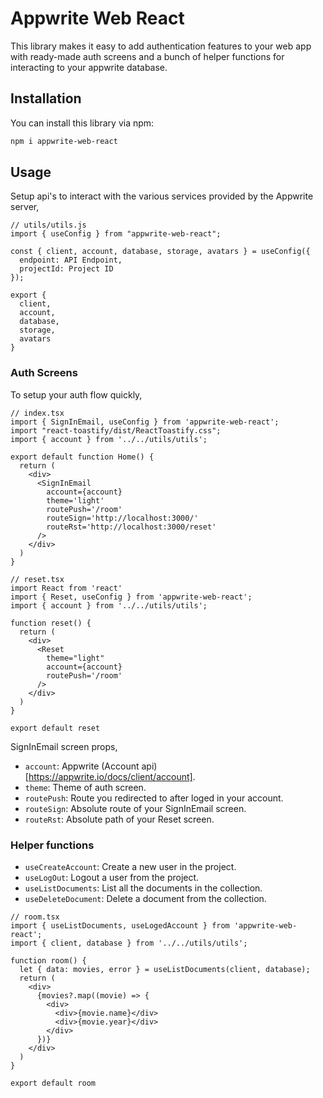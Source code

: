 # Appwrite Web React

This library makes it easy to add authentication features to your web app with ready-made auth screens and a bunch of helper functions for interacting to your appwrite database.

## Installation

You can install this library via npm:
```bash
npm i appwrite-web-react
```

## Usage

Setup api's to interact with the various services provided by the Appwrite server,

```tsx
// utils/utils.js
import { useConfig } from "appwrite-web-react";

const { client, account, database, storage, avatars } = useConfig({
  endpoint: API Endpoint,
  projectId: Project ID
});

export {
  client,
  account,
  database,
  storage,
  avatars
}
```

### Auth Screens

To setup your auth flow quickly,
```tsx
// index.tsx
import { SignInEmail, useConfig } from 'appwrite-web-react';
import "react-toastify/dist/ReactToastify.css";
import { account } from '../../utils/utils';

export default function Home() {
  return (
    <div>
      <SignInEmail 
        account={account} 
        theme='light' 
        routePush='/room'
        routeSign='http://localhost:3000/'
        routeRst='http://localhost:3000/reset'
      />
    </div>
  )
}
```

```tsx
// reset.tsx
import React from 'react'
import { Reset, useConfig } from 'appwrite-web-react';
import { account } from '../../utils/utils';

function reset() {
  return (
    <div>
      <Reset 
        theme="light" 
        account={account} 
        routePush='/room' 
      />
    </div>
  )
}

export default reset
```

SignInEmail screen props,
- `account`: Appwrite (Account api)[https://appwrite.io/docs/client/account].
- `theme`: Theme of auth screen.
- `routePush`: Route you redirected to after loged in your account.
- `routeSign`: Absolute route of your SignInEmail screen.
- `routeRst`: Absolute path of your Reset screen.

### Helper functions

- `useCreateAccount`: Create a new user in the project.
- `useLogOut`: Logout a user from the project.
- `useListDocuments`: List all the documents in the collection.
- `useDeleteDocument`: Delete a document from the collection.

```tsx
// room.tsx
import { useListDocuments, useLogedAccount } from 'appwrite-web-react';
import { client, database } from '../../utils/utils';

function room() {
  let { data: movies, error } = useListDocuments(client, database);
  return (
    <div>
      {movies?.map((movie) => {
        <div>
          <div>{movie.name}</div>
          <div>{movie.year}</div>
        </div>
      })}
    </div>
  )
}

export default room
```
